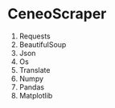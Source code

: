 # CeneoScraper
1. Requests
2. BeautifulSoup
3. Json
4. Os
5. Translate
6. Numpy
7. Pandas
8. Matplotlib